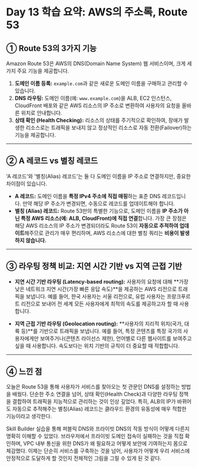 # Day 13 학습 요약: AWS의 주소록, Route 53

## ① Route 53의 3가지 기능

Amazon Route 53은 AWS의 DNS(Domain Name System) 웹 서비스이며, 크게 세 가지 주요 기능을 제공합니다.

1.  **도메인 이름 등록:** `example.com`과 같은 새로운 도메인 이름을 구매하고 관리할 수 있습니다.
2.  **DNS 라우팅:** 도메인 이름(예: `www.example.com`)을 ALB, EC2 인스턴스, CloudFront 배포와 같은 AWS 리소스의 IP 주소로 변환하여 사용자의 요청을 올바른 위치로 안내합니다.
3.  **상태 확인 (Health Checking):** 리소스의 상태를 주기적으로 확인하여, 장애가 발생한 리소스로는 트래픽을 보내지 않고 정상적인 리소스로 자동 전환(Failover)하는 기능을 제공합니다.

---

## ② A 레코드 vs 별칭 레코드

'A 레코드'와 '별칭(Alias) 레코드'는 둘 다 도메인 이름을 IP 주소로 연결하지만, 중요한 차이점이 있습니다.

-   **A 레코드:** 도메인 이름을 **특정 IPv4 주소에 직접 매핑**하는 표준 DNS 레코드입니다. 만약 해당 IP 주소가 변경되면, 수동으로 레코드를 업데이트해야 합니다.
-   **별칭 (Alias) 레코드:** Route 53만의 특별한 기능으로, 도메인 이름을 **IP 주소가 아닌 특정 AWS 리소스(예: ALB, CloudFront)에 직접 연결**합니다. 가장 큰 장점은 해당 AWS 리소스의 IP 주소가 변경되더라도 Route 53이 **자동으로 추적하여 업데이트**해주므로 관리가 매우 편리하며, AWS 리소스에 대한 별칭 쿼리는 **비용이 발생하지 않습니다.**

---

## ③ 라우팅 정책 비교: 지연 시간 기반 vs 지역 근접 기반

-   **지연 시간 기반 라우팅 (Latency-based routing):** 사용자의 요청에 대해 **가장 낮은 네트워크 지연 시간(가장 빠른 응답 속도)**을 제공하는 AWS 리전으로 트래픽을 보냅니다. 예를 들어, 한국 사용자는 서울 리전으로, 유럽 사용자는 프랑크푸르트 리전으로 보내어 전 세계 모든 사용자에게 최적의 속도를 제공하고자 할 때 사용합니다.

-   **지역 근접 기반 라우팅 (Geolocation routing):** **사용자의 지리적 위치(국가, 대륙 등)**를 기반으로 트래픽을 보냅니다. 예를 들어, 특정 콘텐츠를 특정 국가의 사용자에게만 보여주거나(콘텐츠 라이선스 제한), 언어별로 다른 웹사이트를 보여주고 싶을 때 사용합니다. 속도보다는 위치 기반의 규칙이 더 중요할 때 적합합니다.

---

## ④ 느낀 점

오늘은 Route 53을 통해 사용자가 서비스를 찾아오는 첫 관문인 DNS를 설정하는 방법을 배웠다. 단순한 주소 연결을 넘어, 상태 확인(Health Check)과 다양한 라우팅 정책을 결합하여 트래픽을 지능적으로 관리하는 것이 인상 깊었다. 특히, ALB의 IP가 바뀌어도 자동으로 추적해주는 별칭(Alias) 레코드는 클라우드 환경의 유동성에 매우 적합한 기능이라고 생각한다.

Skill Builder 실습을 통해 퍼블릭 DNS와 프라이빗 DNS의 작동 방식이 어떻게 다른지 명확히 이해할 수 있었다. 브라우저에서 프라이빗 도메인 접속이 실패하는 것을 직접 확인하며, VPC 내부 통신을 위한 DNS가 왜 필요하고 어떻게 보안에 기여하는지 몸으로 체감했다. 이제는 단순히 서비스를 구축하는 것을 넘어, 사용자가 어떻게 우리 서비스에 안정적으로 도달하게 할 것인지 전체적인 그림을 그릴 수 있게 된 것 같다.